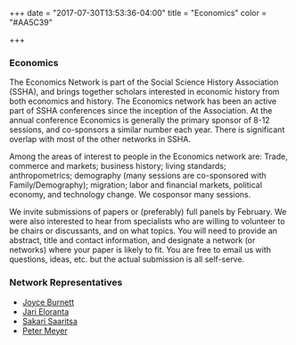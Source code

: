 +++
date = "2017-07-30T13:53:36-04:00"
title = "Economics"
color = "#AA5C39"

+++

### Economics

The Economics Network is part of the Social Science History Association (SSHA), and brings together scholars interested in economic history from both economics and history. The Economics network has been an active part of SSHA conferences since the inception of the Association. At the annual conference Economics is generally the primary sponsor of 8-12 sessions, and co-sponsors a similar number each year. There is significant overlap with most of the other networks in SSHA.

Among the areas of interest to people in the Economics network are: Trade, commerce and markets; business history; living standards; anthropometrics; demography (many sessions are co-sponsored with Family/Demography); migration; labor and financial markets, political economy, and technology change. We cosponsor many sessions.

We invite submissions of papers or (preferably) full panels by February. We were also interested to hear from specialists who are willing to volunteer to be chairs or discussants, and on what topics. You will need to provide an abstract, title and contact information, and designate a network (or networks) where your paper is likely to fit. You are free to email us with questions, ideas, etc. but the actual submission is all self-serve.

### Network Representatives

- [Joyce Burnett](mailto:burnettj@wabash.edu)
- [Jari Eloranta](mailto:jari.eloranta@helsinki.fi)
- [Sakari Saaritsa](mailto:Sakari.Saaritsa@helsinki.fi)
- [Peter Meyer](mailto:Meyer.Peter@bls.gov)
